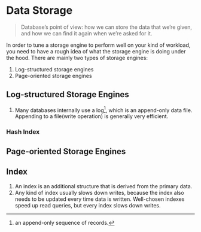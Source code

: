 # Data Storage

> Database’s point of view: how we can store the data that we’re given, and how we can find it again when we’re asked for it.

In order to tune a storage engine to perform well on your kind of workload, you need to have a rough idea of what the storage engine is doing under the hood. There are mainly two types of storage engines:

1. Log-structured storage engines
2. Page-oriented storage engines

## Log-structured Storage Engines

1. Many databases internally use a log[^1], which is an append-only data file. Appending to a file(write operation) is generally very efficient.

### Hash Index

## Page-oriented Storage Engines

[^1]: an append-only sequence of records.

## Index

1. An index is an additional structure that is derived from the primary data.
2. Any kind of index usually slows down writes, because the index also needs to be updated every time data is written. Well-chosen indexes speed up read
   queries, but every index slows down writes.
